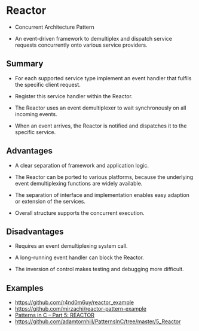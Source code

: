 # Reactor

* Concurrent Architecture Pattern

* An event-driven framework to demultiplex and dispatch service requests concurrently onto various service providers.

## Summary

* For each supported service type implement an event handler that fulfils the specific client request.

* Register this service handler within the Reactor.

* The Reactor uses an event demultiplexer to wait synchronously on all incoming events.

* When an event arrives, the Reactor is notified and dispatches it to the specific service.

## Advantages

* A clear separation of framework and application logic.

* The Reactor can be ported to various platforms, because the underlying event demultiplexing functions are widely available.

* The separation of interface and implementation enables easy adaption or extension of the services.

* Overall structure supports the concurrent execution.

## Disadvantages

* Requires an event demultiplexing system call.

* A long-running event handler can block the Reactor.

* The inversion of control makes testing and debugging more difficult.

## Examples
* <https://github.com/r4nd0m6uy/reactor_example>
* <https://github.com/mirzachi/reactor-pattern-example>
* [Patterns in C – Part 5: REACTOR](https://www.adamtornhill.com/Patterns%20in%20C%205,%20REACTOR.pdf)
* <https://github.com/adamtornhill/PatternsInC/tree/master/5_Reactor>
